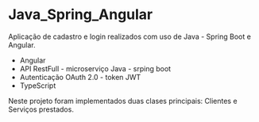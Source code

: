 # Java_Spring_Angular
Aplicação de cadastro e login realizados com uso de Java - Spring Boot e Angular.

- Angular
- API RestFull - microserviço Java - srping boot
- Autenticação OAuth 2.0 - token JWT
- TypeScript

Neste projeto foram implementados duas clases principais: Clientes e Serviços prestados.
